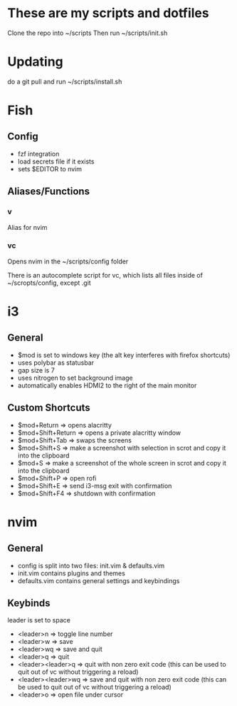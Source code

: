 # These are my scripts and dotfiles

Clone the repo into ~/scripts
Then run ~/scripts/init.sh

# Updating
do a git pull and run ~/scripts/install.sh

# Fish
## Config
- fzf integration
- load secrets file if it exists
- sets $EDITOR to nvim

## Aliases/Functions
### v
Alias for nvim

### vc
Opens nvim in the ~/scripts/config folder

There is an autocomplete script for vc, which lists all files inside of ~/scropts/config, except .git

# i3
## General
- $mod is set to windows key (the alt key interferes with firefox shortcuts)
- uses polybar as statusbar
- gap size is 7
- uses nitrogen to set background image
- automatically enables HDMI2 to the right of the main monitor

## Custom Shortcuts
- $mod+Return       => opens alacritty
- $mod+Shift+Return => opens a private alacritty window
- $mod+Shift+Tab    => swaps the screens
- $mod+Shift+S      => make a screenshot with selection in scrot and copy it into the clipboard
- $mod+S            => make a screenshot of the whole screen in scrot and copy it into the clipboard
- $mod+Shift+P      => open rofi
- $mod+Shift+E      => send i3-msg exit with confirmation
- $mod+Shift+F4     => shutdown with confirmation

# nvim
## General
- config is split into two files: init.vim & defaults.vim
- init.vim contains plugins and themes
- defaults.vim contains general settings and keybindings

## Keybinds
leader is set to space

- \<leader\>n          => toggle line number
- \<leader\>w          => save
- \<leader\>wq         => save and quit
- \<leader\>q          => quit
- \<leader\>\<leader\>q  => quit with non zero exit code (this can be used to quit out of vc without triggering a reload)
- \<leader\>\<leader\>wq => save and quit with non zero exit code (this can be used to quit out of vc without triggering a reload)
- \<leader\>o          => open file under cursor 
